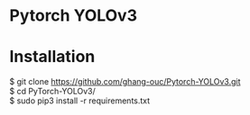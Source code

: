 # Pytorch YOLOv3

# Installation
$ git clone https://github.com/ghang-ouc/Pytorch-YOLOv3.git  
$ cd PyTorch-YOLOv3/  
$ sudo pip3 install -r requirements.txt

